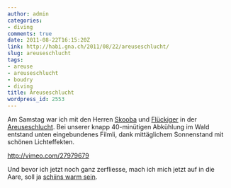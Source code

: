 ```yaml
---
author: admin
categories:
- diving
comments: true
date: 2011-08-22T16:15:20Z
link: http://habi.gna.ch/2011/08/22/areuseschlucht/
slug: areuseschlucht
tags:
- areuse
- areuseschlucht
- boudry
- diving
title: Areuseschlucht
wordpress_id: 2553
---
```


Am Samstag war ich mit den Herren [Skooba](http://www.skooba.com/) und [Flückiger](http://dck.ch/das-schulungs-und-eventteam/88-pesche-flueckiger.html) in der [Areuseschlucht](http://www.boudry-historique.net/page198.html). Bei unserer knapp 40-minütigen Abkühlung im Wald entstand unten eingebundenes Filmli, dank mittäglichem Sonnenstand mit schönen Lichteffekten.

http://vimeo.com/27979679

Und bevor ich jetzt noch ganz zerfliesse, mach ich mich jetzt auf in die Aare, soll ja [schiins warm sein](http://aare.skooba.com/).
